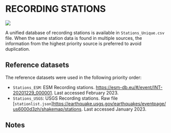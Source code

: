 # RECORDING STATIONS

![](recording_stations.png)

A unified database of recording stations is available in `Stations_Unique.csv` file.
When the same station data is found in multiple sources, the information from the highest priority source is preferred to avoid duplication.


## Reference datasets

The reference datasets were used in the following priority order:
- `Stations_ESM`: ESM Recording stations. https://esm-db.eu/#/event/INT-20201229_000001. Last accessed February 2023.
- `Stations_USGS`: USGS Recording stations. Raw file [`stationlist.json`]https://earthquake.usgs.gov/earthquakes/eventpage/us6000d3zh/shakemap/stations. Last accessed January 2023.

## Notes
